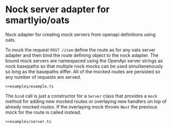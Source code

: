 # Nock server adapter for smartlyio/oats

Nock adapter for creating mock servers from openapi definitions using oats.

To mock the request `POST /item` define the route as for any oats server adapter 
and then bind the route defining object to the nock adapter. The bound mock 
servers are namespaced using the OpenApi server strings as nock basepaths  so that 
multiple nock mocks can be used simultanenously so long as the basepaths differ. 
All of the mocked routes are persisted so any number of requests are served.

```
>>examples/example.ts
```

The `bind` call is just a constructor for a `Server` class that provides a `mock` method for 
adding new mocked routes or overlaying new handlers on top of already mocked routes. 
If the overlaying mock throws `Next` the previous mock for the route is called instead.

```
>>examples/server.ts
```
